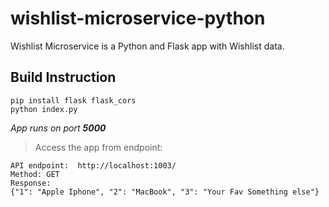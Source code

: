 # wishlist-microservice-python
Wishlist Microservice is a Python and Flask app with Wishlist data.


## Build Instruction
```
pip install flask flask_cors
python index.py

```
*App runs on port **5000***


> Access the app from endpoint:

```
API endpoint:  http://localhost:1003/
Method: GET
Response:
{"1": "Apple Iphone", "2": "MacBook", "3": "Your Fav Something else"}
```

##
